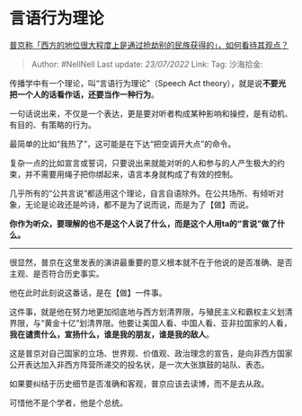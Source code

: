 # 言语行为理论

[普京称「西方的地位很大程度上是通过抢劫别的民族获得的」，如何看待其观点？](https://www.zhihu.com/question/544541207/answer/2586803430)

> Author: #NellNell
> Last update: *23/07/2022*
> Link:
> Tag:
> 沙海拾金:

传播学中有一个理论，叫“言语行为理论”（Speech Act theory），就是说**不要光把一个人的话看作话，还要当作一种行为**。

一句话说出来，不仅是一个表达，更是要对听者构成某种影响和操控，是有动机、有目的、有策略的行为。

最简单的比如“我热了”，这可能是在下达“把空调开大点”的命令。

复杂一点的比如宣言或誓词，只要说出来就能对听的人和参与的人产生极大的约束，并不需要用绳子把你绑起来，语言本身就构成了有效的控制。

几乎所有的“公共言说”都适用这个理论，自言自语除外。在公共场所、有倾听对象，无论是论政还是吟诗，都不是为了说而说，而是为了【做】而说。

**你作为听众，要理解的也不是这个人说了什么，而是这个人用ta的“言说”做了什么。**

---

很显然，普京在这里发表的演讲最重要的意义根本就不在于他说的是否准确、是否主观、是否符合历史事实。

他在此时此刻说这番话，是在【做】一件事。

这件事，就是他在努力地更加彻底地与西方划清界限，与殖民主义和霸权主义划清界限，与“黄金十亿”划清界限。他要让美国人看、中国人看、亚非拉国家的人看，**我在谴责什么，宣扬什么，谁是我的朋友，谁是我的敌人**。

这是普京对自己国家的立场、世界观、价值观、政治理念的宣告，是向非西方国家公开表达加入非西方阵营所递交的投名状，是一次大张旗鼓的站队、表态。

如果要纠结于历史细节是否准确和客观，普京应该去读博，而不是去从政。

可惜他不是个学者，他是个总统。
